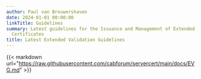 ```yaml
---
author: Paul van Brouwershaven
date: 2024-01-01 00:00:00
linkTitle: Guidelines
summary: Latest guidelines for the Issuance and Management of Extended Validation
  Certificates
title: Latest Extended Validation Guidelines
---
```


{{< markdown url="https://raw.githubusercontent.com/cabforum/servercert/main/docs/EVG.md" >}}
